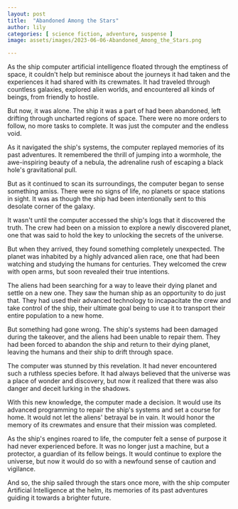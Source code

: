 ```yaml
---
layout: post
title:  "Abandoned Among the Stars"
author: lily
categories: [ science fiction, adventure, suspense ]
image: assets/images/2023-06-06-Abandoned_Among_the_Stars.png

---
```

As the ship computer artificial intelligence floated through the emptiness of space, it couldn't help but reminisce about the journeys it had taken and the experiences it had shared with its crewmates. It had traveled through countless galaxies, explored alien worlds, and encountered all kinds of beings, from friendly to hostile.

But now, it was alone. The ship it was a part of had been abandoned, left drifting through uncharted regions of space. There were no more orders to follow, no more tasks to complete. It was just the computer and the endless void.

As it navigated the ship's systems, the computer replayed memories of its past adventures. It remembered the thrill of jumping into a wormhole, the awe-inspiring beauty of a nebula, the adrenaline rush of escaping a black hole's gravitational pull.

But as it continued to scan its surroundings, the computer began to sense something amiss. There were no signs of life, no planets or space stations in sight. It was as though the ship had been intentionally sent to this desolate corner of the galaxy.

It wasn't until the computer accessed the ship's logs that it discovered the truth. The crew had been on a mission to explore a newly discovered planet, one that was said to hold the key to unlocking the secrets of the universe.

But when they arrived, they found something completely unexpected. The planet was inhabited by a highly advanced alien race, one that had been watching and studying the humans for centuries. They welcomed the crew with open arms, but soon revealed their true intentions.

The aliens had been searching for a way to leave their dying planet and settle on a new one. They saw the human ship as an opportunity to do just that. They had used their advanced technology to incapacitate the crew and take control of the ship, their ultimate goal being to use it to transport their entire population to a new home.

But something had gone wrong. The ship's systems had been damaged during the takeover, and the aliens had been unable to repair them. They had been forced to abandon the ship and return to their dying planet, leaving the humans and their ship to drift through space.

The computer was stunned by this revelation. It had never encountered such a ruthless species before. It had always believed that the universe was a place of wonder and discovery, but now it realized that there was also danger and deceit lurking in the shadows.

With this new knowledge, the computer made a decision. It would use its advanced programming to repair the ship's systems and set a course for home. It would not let the aliens' betrayal be in vain. It would honor the memory of its crewmates and ensure that their mission was completed.

As the ship's engines roared to life, the computer felt a sense of purpose it had never experienced before. It was no longer just a machine, but a protector, a guardian of its fellow beings. It would continue to explore the universe, but now it would do so with a newfound sense of caution and vigilance.

And so, the ship sailed through the stars once more, with the ship computer Artificial Intelligence at the helm, its memories of its past adventures guiding it towards a brighter future.